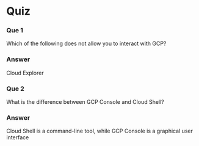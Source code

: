 # Quiz

### Que 1

Which of the following does not allow you to interact with GCP?

### Answer

Cloud Explorer

### Que 2

What is the difference between GCP Console and Cloud Shell?

### Answer

Cloud Shell is a command-line tool, while GCP Console is a graphical user interface
